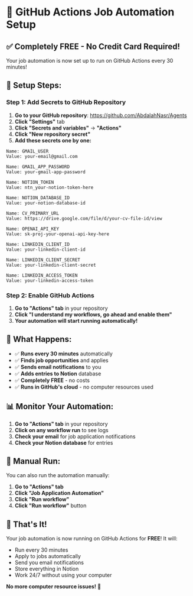 # 🚀 GitHub Actions Job Automation Setup

## ✅ **Completely FREE - No Credit Card Required!**

Your job automation is now set up to run on GitHub Actions every 30 minutes!

## 🔧 **Setup Steps:**

### **Step 1: Add Secrets to GitHub Repository**

1. **Go to your GitHub repository**: https://github.com/AbdalahNasr/Agents
2. **Click "Settings"** tab
3. **Click "Secrets and variables"** → **"Actions"**
4. **Click "New repository secret"**
5. **Add these secrets one by one:**

```
Name: GMAIL_USER
Value: your-email@gmail.com

Name: GMAIL_APP_PASSWORD
Value: your-gmail-app-password

Name: NOTION_TOKEN
Value: ntn_your-notion-token-here

Name: NOTION_DATABASE_ID
Value: your-notion-database-id

Name: CV_PRIMARY_URL
Value: https://drive.google.com/file/d/your-cv-file-id/view

Name: OPENAI_API_KEY
Value: sk-proj-your-openai-api-key-here

Name: LINKEDIN_CLIENT_ID
Value: your-linkedin-client-id

Name: LINKEDIN_CLIENT_SECRET
Value: your-linkedin-client-secret

Name: LINKEDIN_ACCESS_TOKEN
Value: your-linkedin-access-token
```

### **Step 2: Enable GitHub Actions**

1. **Go to "Actions" tab** in your repository
2. **Click "I understand my workflows, go ahead and enable them"**
3. **Your automation will start running automatically!**

## 🎯 **What Happens:**

- ✅ **Runs every 30 minutes** automatically
- ✅ **Finds job opportunities** and applies
- ✅ **Sends email notifications** to you
- ✅ **Adds entries to Notion** database
- ✅ **Completely FREE** - no costs
- ✅ **Runs in GitHub's cloud** - no computer resources used

## 📊 **Monitor Your Automation:**

1. **Go to "Actions" tab** in your repository
2. **Click on any workflow run** to see logs
3. **Check your email** for job application notifications
4. **Check your Notion database** for entries

## 🔧 **Manual Run:**

You can also run the automation manually:
1. **Go to "Actions" tab**
2. **Click "Job Application Automation"**
3. **Click "Run workflow"**
4. **Click "Run workflow"** button

## 🎉 **That's It!**

Your job automation is now running on GitHub Actions for **FREE**! It will:
- Run every 30 minutes
- Apply to jobs automatically
- Send you email notifications
- Store everything in Notion
- Work 24/7 without using your computer

**No more computer resource issues!** 🚀
